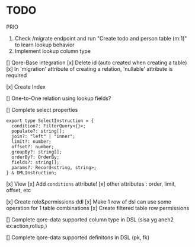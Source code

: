 # TODO

PRIO

1. Check /migrate endpoint and run "Create todo and person table (m:1)" to learn lookup behavior
2. Implement lookup column type

[] Qore-Base integration
[x] Delete id (auto created when creating a table)
[x] In 'migration' attribute of creating a relation, 'nullable' attribute is required

[x] Create Index

[] One-to-One relation using lookup fields?

[] Complete select properties

```
export type SelectInstruction = {
  condition?: FilterQuery<{}>;
  populate?: string[];
  join?: "left" | "inner";
  limit?: number;
  offset?: number;
  groupBy?: string[];
  orderBy?: OrderBy;
  fields?: string[];
  params?: Record<string, string>;
} & DMLInstruction;
```

[x] View
[x] Add `conditions` attribute!
[x] other attributes : order, limit, offset, etc

[x] Create role&permissions ddl
[x] Make 1 row of dsl can use some operation for 1 table combinations
[x] Create filtered table row permissions

[] Complete qore-data supported column type in DSL (sisa yg aneh2 ex:action,rollup,)

[] Complete qore-data supported definitons in DSL (pk, fk)
